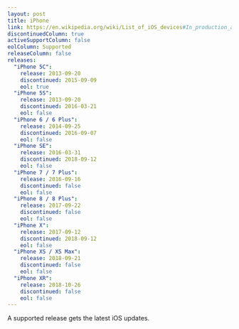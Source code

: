 ```yaml
---
layout: post
title: iPhone
link: https://en.wikipedia.org/wiki/List_of_iOS_devices#In_production_and_supported
discontinuedColumn: true
activeSupportColumn: false
eolColumn: Supported
releaseColumn: false
releases:
  "iPhone 5C":
    release: 2013-09-20
    discontinued: 2015-09-09
    eol: true
  "iPhone 5S":
    release: 2013-09-20
    discontinued: 2016-03-21
    eol: false
  "iPhone 6 / 6 Plus":
    release: 2014-09-25
    discontinued: 2016-09-07
    eol: false
  "iPhone SE":
    release: 2016-03-31
    discontinued: 2018-09-12
    eol: false
  "iPhone 7 / 7 Plus":
    release: 2016-09-16
    discontinued: false
    eol: false
  "iPhone 8 / 8 Plus":
    release: 2017-09-22
    discontinued: false
    eol: false
  "iPhone X":
    release: 2017-09-12
    discontinued: 2018-09-12
    eol: false
  "iPhone XS / XS Max":
    release: 2018-09-21
    discontinued: false
    eol: false
  "iPhone XR":
    release: 2018-10-26
    discontinued: false
    eol: false
---
```


A supported release gets the latest iOS updates.
